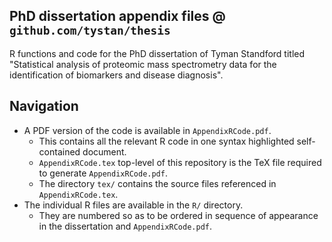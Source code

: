 ## PhD dissertation appendix files @ `github.com/tystan/thesis`

R functions and code for the PhD dissertation of Tyman Standford titled "Statistical analysis of proteomic mass spectrometry data for the identification of biomarkers and disease diagnosis".

## Navigation

* A PDF version of the code is available in `AppendixRCode.pdf`. 
    * This contains all the relevant R code in one syntax highlighted self-contained document.
    * `AppendixRCode.tex` top-level of this repository is the TeX file required to generate `AppendixRCode.pdf`. 
    * The directory `tex/` contains the source files referenced in `AppendixRCode.tex`. 
* The individual R files are available in the `R/` directory. 
    * They are numbered so as to be ordered in sequence of appearance in the dissertation and `AppendixRCode.pdf`.



